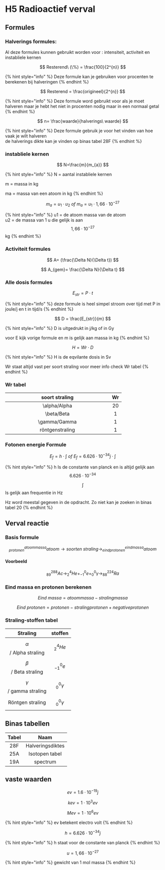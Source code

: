 # H5 Radioactief verval

## Formules

### Halverings formules:

Al deze formules kunnen gebruikt worden voor : intensiteit, activiteit en instabliele kernen

$$
Resterend\ (\%) = \frac{100}{2^{n}}
$$

{% hint style="info" %}
Deze formule kan je gebruiken voor procenten te berekenen bij halveringen
{% endhint %}

$$
Resterend = \frac{origineel}{2^{n}}
$$

{% hint style="info" %}
Deze formule word gebruikt voor als je moet halveren maar je hebt het niet in procenten nodig maar in een normaal getal
{% endhint %}

$$
n= \frac{waarde}{halverings\ waarde}
$$

{% hint style="info" %}
Deze formule gebruik je voor het vinden van hoe vaak je wilt halveren \
de halverings dikte kan je vinden op binas tabel 28F
{% endhint %}

### instabliele kernen

$$
N=\frac{m}{m_{a}}
$$

{% hint style="info" %}
N = aantal instabliele kernen&#x20;

m = massa in kg

ma = massa van een atoom in kg
{% endhint %}

$$
m_{a}=u_{1}\cdot u_{2} \ of\ m_{a}=u_{1}\cdot 1,66\cdot 10^{-27}
$$

{% hint style="info" %}
u1 = de atoom massa van de atoom\
u2 = de massa van 1 u die gelijk is aan $$1,66\cdot 10^{-27}$$kg
{% endhint %}

### Activiteit formules

$$
A= (\frac{\Delta N}{\Delta t})
$$

$$
A_{gem}= \frac{\Delta N}{\Delta t}
$$

### Alle dosis formules

$$
E_{str}=P\cdot{}t
$$

{% hint style="info" %}
deze formule is heel simpel stroom over tijd met P in joule/j en t in tijd/s
{% endhint %}

$$
D = \frac{E_{str}}{m}
$$

{% hint style="info" %}
D is uitgedrukt in j/kg of in Gy&#x20;

voor E kijk vorige formule en m is gelijk aan massa in kg
{% endhint %}

$$
H=Wr\cdot{D}
$$

{% hint style="info" %}
H is de eqvilante dosis in Sv

Wr staat altijd vast per soort straling voor meer info check Wr tabel
{% endhint %}

### Wr tabel

<table><thead><tr><th width="323" align="center">soort straling</th><th align="center">Wr</th></tr></thead><tbody><tr><td align="center"><span class="math">\alpha</span>/Alpha</td><td align="center">20</td></tr><tr><td align="center"><span class="math">\beta</span>/Beta</td><td align="center">1</td></tr><tr><td align="center"><span class="math">\gamma</span>/Gamma</td><td align="center">1</td></tr><tr><td align="center">röntgenstraling</td><td align="center">1</td></tr></tbody></table>

### Fotonen energie Formule

$$
E_{f}=h\cdot{\int}\ of \ E_{f}=6.626\cdot{10^{-34}}j\cdot{\int}
$$

{% hint style="info" %}
h Is de constante van planck en is altijd gelijk aan $$6.626\cdot{10^{-34}}$$

$$\int$$Is gelijk aan frequentie in Hz&#x20;

Hz word meestal gegeven in de opdracht. Zo niet kan je zoeken in binas tabel 20
{% endhint %}

## Verval reactie

### Basis formule

$$
_{protonen}^{atoom massa} atoom \rightarrow soorten \ straling \rightarrow _{eind protonen}^{eindmassa} atoom
$$

#### Voorbeeld

$$
_{89}^{288} Ac\rightarrow _{2}^{4} He + _{-1}^{0} e + _{0}^{0}\gamma \rightarrow _{88}^{224} Ra
$$

### Eind massa en protonen berekenen

$$
Eind\ massa = atoommassa - stralingmassa
$$

$$
Eind\  protonen = protonen - straling protonen + negative protonen
$$

### Straling-stoffen tabel

|          Straling          |       stoffen      |
| :------------------------: | :----------------: |
| $$\alpha$$/ Alpha straling |   $$_{2}^{4} He$$  |
|  $$\beta$$/ Beta straling  |   $$_{-1}^{0} e$$  |
| $$\gamma$$/ gamma straling | $$_{0}^{0}\gamma$$ |
|      Röntgen straling      | $$_{0}^{0}\gamma$$ |

## Binas tabellen

| Tabel |       Naam       |
| :---: | :--------------: |
|  28F  | Halveringsdiktes |
|  25A  |  Isotopen tabel  |
|  19A  |     spectrum     |

## vaste waarden

$$
ev = 1.6\cdot10^{-19}j
$$

$$
kev = 1\cdot10^{3}ev
$$

$$
Mev = 1\cdot10^{6}ev
$$

{% hint style="info" %}
ev betekent electro volt
{% endhint %}

$$
h = 6.626\cdot{10^{-34}}j
$$

{% hint style="info" %}
h staat voor de constante van planck
{% endhint %}

$$
u=1,66\cdot{10^{-27}}
$$

{% hint style="info" %}
gewicht van 1 mol massa
{% endhint %}
